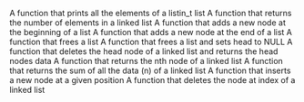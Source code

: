 A function that prints all the elements of a listin_t list
A function that returns the number of elements in a linked list
A function that adds a new node at the beginning of a list
 A function that adds a new node at the end of a list
A function that frees a list
A function that frees a list and sets head to NULL
A function that deletes the head node of a linked list and returns the head nodes data
A function that returns the nth node of a linked list
A function that returns the sum of all the data (n) of a linked list
A function that inserts a new node at a given position
A function that deletes the node at index of a linked list
